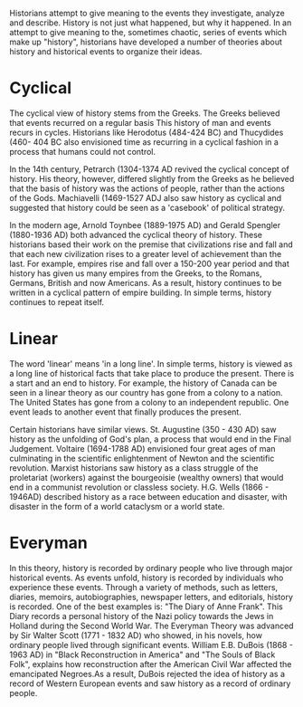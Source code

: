 Historians attempt to give meaning to the events they investigate, analyze and describe. History is not just what happened, but why it happened. In an attempt to give meaning to the, sometimes chaotic, series of events which make up "history", historians have developed a number of theories about history and historical events to organize their ideas.
# Cyclical
The cyclical view of history stems from the Greeks. The Greeks believed that events recurred on a regular basis This history of man and events recurs in cycles. Historians like Herodotus (484-424 BC) and Thucydides (460- 404 BC also envisioned time as recurring in a cyclical fashion in a process that humans could not control.

In the 14th century, Petrarch (1304-1374 AD revived the cyclical concept of history. His theory, however, differed slightly from the Greeks as he believed that the basis of history was the actions of people, rather than the actions of the Gods. Machiavelli (1469-1527 ADJ also saw history as cyclical and suggested that history could be seen as a 'casebook' of political strategy.

In the modern age, Arnold Toynbee (1889-1975 AD) and Gerald Spengler (1880-1936 AD) both advanced the cyclical theory of history. These historians based their work on the premise that civilizations rise and fall and that each new civilization rises to a greater level of achievement than the last. For example, empires rise and fall over a 150-200 year period and that history has given us many empires from the Greeks, to the Romans, Germans, British and now Americans. As a result, history continues to be written in a cyclical pattern of empire building. In simple terms, history continues to repeat itself.
# Linear
The word 'linear' means 'in a long line'. In simple terms, history is viewed as a long line of historical facts that take place to produce the present. There is a start and an end to history. For example, the history of Canada can be seen in a linear theory as our country has gone from a colony to a nation. The United States has gone from a colony to an independent republic. One event leads to another event that finally produces the present.

Certain historians have similar views. St. Augustine (350 - 430 AD) saw history as the unfolding of God's plan, a process that would end in the Final Judgement. Voltaire (1694-1788 AD) envisioned four great ages of man culminating in the scientific enlightenment of Newton and the scientific revolution. Marxist historians saw history as a class struggle of the proletariat (workers) against the bourgeoisie (wealthy owners) that would end in a communist revolution or classless society. H.G. Wells (1866 - 1946AD) described history as a race between education and disaster, with disaster in the form of a world cataclysm or a world state.
# Everyman
In this theory, history is recorded by ordinary people who live through major historical events. As events unfold, history is recorded by individuals who experience these events. Through a variety of methods, such as letters, diaries, memoirs, autobiographies, newspaper letters, and editorials, history is recorded. One of the best examples is: "The Diary of Anne Frank". This Diary records a personal history of the Nazi policy towards the Jews in Holland during the Second World War. The Everyman Theory was advanced by Sir Walter Scott (1771 - 1832 AD) who showed, in his novels, how ordinary people lived through significant events. William E.B. DuBois (1868 - 1963 AD) in "Black Reconstruction in America" and "The Souls of Black Folk", explains how reconstruction after the American Civil War affected the emancipated Negroes.As a result, DuBois rejected the idea of history as a record of Western European events and saw history as a record of ordinary people.